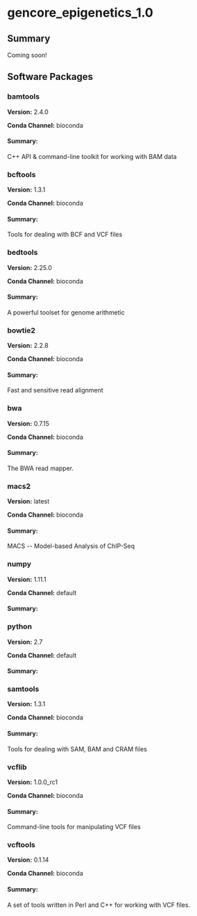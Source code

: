 # gencore_epigenetics_1.0
## Summary

Coming soon!

## Software Packages

### bamtools
**Version:** 2.4.0

**Conda Channel:** bioconda

#### Summary:
C++ API & command-line toolkit for working with BAM data



### bcftools
**Version:** 1.3.1

**Conda Channel:** bioconda

#### Summary:
Tools for dealing with BCF and VCF files



### bedtools
**Version:** 2.25.0

**Conda Channel:** bioconda

#### Summary:
A powerful toolset for genome arithmetic



### bowtie2
**Version:** 2.2.8

**Conda Channel:** bioconda

#### Summary:
Fast and sensitive read alignment



### bwa
**Version:** 0.7.15

**Conda Channel:** bioconda

#### Summary:
The BWA read mapper.



### macs2
**Version:** latest

**Conda Channel:** bioconda

#### Summary:
MACS -- Model-based Analysis of ChIP-Seq



### numpy
**Version:** 1.11.1

**Conda Channel:** default

#### Summary:




### python
**Version:** 2.7

**Conda Channel:** default

#### Summary:




### samtools
**Version:** 1.3.1

**Conda Channel:** bioconda

#### Summary:
Tools for dealing with SAM, BAM and CRAM files



### vcflib
**Version:** 1.0.0_rc1

**Conda Channel:** bioconda

#### Summary:
Command-line tools for manipulating VCF files



### vcftools
**Version:** 0.1.14

**Conda Channel:** bioconda

#### Summary:
A set of tools written in Perl and C++ for working with VCF files.



